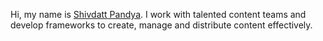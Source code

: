 Hi, my name is [Shivdatt Pandya](https://shivdattpandya.com/).
I work with talented content teams and develop frameworks to create, manage and distribute content effectively.
